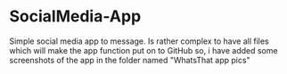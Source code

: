 # SocialMedia-App
Simple social media app to message. Is rather complex to have all files which will make the app function put on to GitHub so, i have added some screenshots of the app in the folder named "WhatsThat app pics" 
